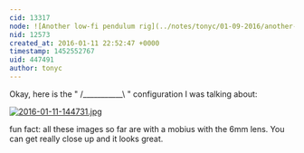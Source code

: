 ```yaml
---
cid: 13317
node: ![Another low-fi pendulum rig](../notes/tonyc/01-09-2016/another-low-fi-pendulum-rig)
nid: 12573
created_at: 2016-01-11 22:52:47 +0000
timestamp: 1452552767
uid: 447491
author: tonyc
---
```


Okay, here is the " /___________\ " configuration I was talking about:

[![2016-01-11-144731.jpg](//i.publiclab.org/system/images/photos/000/013/617/medium/2016-01-11-144731.jpg)](//i.publiclab.org/system/images/photos/000/013/617/original/2016-01-11-144731.jpg)

fun fact: all these images so far are with a mobius with the 6mm lens. You can get really close up and it looks great.
